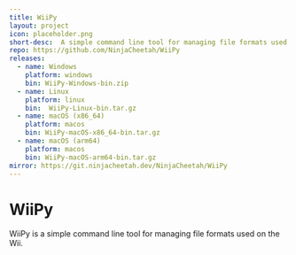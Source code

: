 ```yaml
---
title: WiiPy
layout: project
icon: placeholder.png
short-desc:  A simple command line tool for managing file formats used on the Wii.
repo: https://github.com/NinjaCheetah/WiiPy
releases:
  - name: Windows
    platform: windows
    bin: WiiPy-Windows-bin.zip
  - name: Linux
    platform: linux
    bin:  WiiPy-Linux-bin.tar.gz 
  - name: macOS (x86_64)
    platform: macos
    bin: WiiPy-macOS-x86_64-bin.tar.gz
  - name: macOS (arm64)
    platform: macos
    bin: WiiPy-macOS-arm64-bin.tar.gz
mirror: https://git.ninjacheetah.dev/NinjaCheetah/WiiPy
---
```


# WiiPy
WiiPy is a simple command line tool for managing file formats used on the Wii. 
